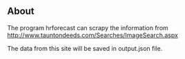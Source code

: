 ## About

The program hrforecast can scrapy the information from
 	http://www.tauntondeeds.com/Searches/ImageSearch.aspx

The data from this site will be saved in output.json file.
